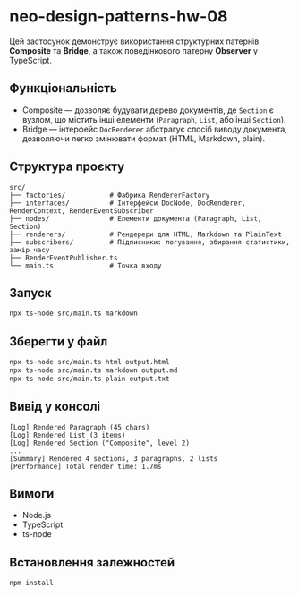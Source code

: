 # neo-design-patterns-hw-08
Цей застосунок демонструє використання структурних патернів **Composite** та **Bridge**, а також поведінкового патерну **Observer** у TypeScript.

## Функціональність
- Composite — дозволяє будувати дерево документів, де `Section` є вузлом, що містить інші елементи (`Paragraph`, `List`, або інші `Section`).
- Bridge — інтерфейс `DocRenderer` абстрагує спосіб виводу документа, дозволяючи легко змінювати формат (HTML, Markdown, plain).

## Структура проєкту
```text
src/
├── factories/           # Фабрика RendererFactory
├── interfaces/          # Інтерфейси DocNode, DocRenderer, RenderContext, RenderEventSubscriber
├── nodes/               # Елементи документа (Paragraph, List, Section)
├── renderers/           # Рендерери для HTML, Markdown та PlainText
├── subscribers/         # Підписники: логування, збирання статистики, замір часу
├── RenderEventPublisher.ts
└── main.ts              # Точка входу
```

## Запуск 
```bash
npx ts-node src/main.ts markdown
```

## Зберегти у файл
```bash
npx ts-node src/main.ts html output.html
npx ts-node src/main.ts markdown output.md
npx ts-node src/main.ts plain output.txt
```

## Вивід у консолі
```text
[Log] Rendered Paragraph (45 chars)
[Log] Rendered List (3 items)
[Log] Rendered Section ("Composite", level 2)
...
[Summary] Rendered 4 sections, 3 paragraphs, 2 lists
[Performance] Total render time: 1.7ms
```

## Вимоги
- Node.js
- TypeScript
- ts-node

## Встановлення залежностей
```bash
npm install
```

